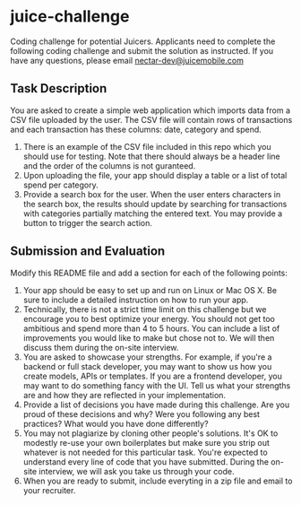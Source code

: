 # juice-challenge
Coding challenge for potential Juicers. Applicants need to complete the following coding challenge and submit the solution as instructed. If you have any questions, please email nectar-dev@juicemobile.com

## Task Description
You are asked to create a simple web application which imports data from a CSV file uploaded by the user. The CSV file will contain rows of transactions and each transaction has these columns: date, category and spend.

1. There is an example of the CSV file included in this repo which you should use for testing. Note that there should always be a header line and the order of the columns is not guranteed.
1. Upon uploading the file, your app should display a table or a list of total spend per category.
1. Provide a search box for the user. When the user enters characters in the search box, the results should update by searching for transactions with categories partially matching the entered text. You may provide a button to trigger the search action.

## Submission and Evaluation
Modify this README file and add a section for each of the following points:

1. Your app should be easy to set up and run on Linux or Mac OS X. Be sure to include a detailed instruction on how to run your app.
1. Technically, there is not a strict time limit on this challenge but we encourage you to best optimize your energy. You should not get too ambitious and spend more than 4 to 5 hours. You can include a list of improvements you would like to make but chose not to. We will then discuss them during the on-site interview.
1. You are asked to showcase your strengths. For example, if you're a backend or full stack developer, you may want to show us how you create models, APIs or templates. If you are a frontend developer, you may want to do something fancy with the UI. Tell us what your strengths are and how they are reflected in your implementation.
1. Provide a list of decisions you have made during this challenge. Are you proud of these decisions and why? Were you following any best practices? What would you have done differently?
1. You may not plagiarize by cloning other people's solutions. It's OK to modestly re-use your own boilerplates but make sure you strip out whatever is not needed for this particular task. You're expected to understand every line of code that you have submitted. During the on-site interview, we will ask you take us through your code.
1. When you are ready to submit, include everyting in a zip file and email to your recruiter.
